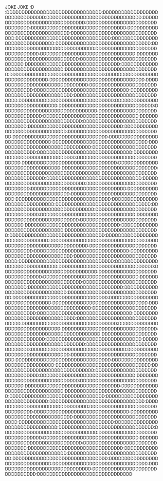 


JOKE JOKE :D
:DDDDDDDDDDDDDDDDDDDDDDDDDDDDDDD:DDDDDDDDDDDDDDDDDDDDDDDDDDDDDDD:DDDDDDDDDDDDDDDDDDDDDDDDDDDDDDD:DDDDDDDDDDDDDDDDDDDDDDDDDDDDDDD:DDDDDDDDDDDDDDDDDDDDDDDDDDDDDDD:DDDDDDDDDDDDDDDDDDDDDDDDDDDDDDD:DDDDDDDDDDDDDDDDDDDDDDDDDDDDDDD:DDDDDDDDDDDDDDDDDDDDDDDDDDDDDDD:DDDDDDDDDDDDDDDDDDDDDDDDDDDDDDD:DDDDDDDDDDDDDDDDDDDDDDDDDDDDDDD:DDDDDDDDDDDDDDDDDDDDDDDDDDDDDDD:DDDDDDDDDDDDDDDDDDDDDDDDDDDDDDD:DDDDDDDDDDDDDDDDDDDDDDDDDDDDDDD:DDDDDDDDDDDDDDDDDDDDDDDDDDDDDDD:DDDDDDDDDDDDDDDDDDDDDDDDDDDDDDD:DDDDDDDDDDDDDDDDDDDDDDDDDDDDDDD:DDDDDDDDDDDDDDDDDDDDDDDDDDDDDDD:DDDDDDDDDDDDDDDDDDDDDDDDDDDDDDD:DDDDDDDDDDDDDDDDDDDDDDDDDDDDDDD:DDDDDDDDDDDDDDDDDDDDDDDDDDDDDDD:DDDDDDDDDDDDDDDDDDDDDDDDDDDDDDD:DDDDDDDDDDDDDDDDDDDDDDDDDDDDDDD:DDDDDDDDDDDDDDDDDDDDDDDDDDDDDDD:DDDDDDDDDDDDDDDDDDDDDDDDDDDDDDD:DDDDDDDDDDDDDDDDDDDDDDDDDDDDDDD:DDDDDDDDDDDDDDDDDDDDDDDDDDDDDDD:DDDDDDDDDDDDDDDDDDDDDDDDDDDDDDD:DDDDDDDDDDDDDDDDDDDDDDDDDDDDDDD:DDDDDDDDDDDDDDDDDDDDDDDDDDDDDDD:DDDDDDDDDDDDDDDDDDDDDDDDDDDDDDD:DDDDDDDDDDDDDDDDDDDDDDDDDDDDDDD:DDDDDDDDDDDDDDDDDDDDDDDDDDDDDDD:DDDDDDDDDDDDDDDDDDDDDDDDDDDDDDD:DDDDDDDDDDDDDDDDDDDDDDDDDDDDDDD:DDDDDDDDDDDDDDDDDDDDDDDDDDDDDDD:DDDDDDDDDDDDDDDDDDDDDDDDDDDDDDD:DDDDDDDDDDDDDDDDDDDDDDDDDDDDDDD:DDDDDDDDDDDDDDDDDDDDDDDDDDDDDDD:DDDDDDDDDDDDDDDDDDDDDDDDDDDDDDD:DDDDDDDDDDDDDDDDDDDDDDDDDDDDDDD:DDDDDDDDDDDDDDDDDDDDDDDDDDDDDDD:DDDDDDDDDDDDDDDDDDDDDDDDDDDDDDD:DDDDDDDDDDDDDDDDDDDDDDDDDDDDDDD:DDDDDDDDDDDDDDDDDDDDDDDDDDDDDDD:DDDDDDDDDDDDDDDDDDDDDDDDDDDDDDD:DDDDDDDDDDDDDDDDDDDDDDDDDDDDDDD:DDDDDDDDDDDDDDDDDDDDDDDDDDDDDDD:DDDDDDDDDDDDDDDDDDDDDDDDDDDDDDD:DDDDDDDDDDDDDDDDDDDDDDDDDDDDDDD:DDDDDDDDDDDDDDDDDDDDDDDDDDDDDDD:DDDDDDDDDDDDDDDDDDDDDDDDDDDDDDD:DDDDDDDDDDDDDDDDDDDDDDDDDDDDDDD:DDDDDDDDDDDDDDDDDDDDDDDDDDDDDDD:DDDDDDDDDDDDDDDDDDDDDDDDDDDDDDD:DDDDDDDDDDDDDDDDDDDDDDDDDDDDDDD:DDDDDDDDDDDDDDDDDDDDDDDDDDDDDDD:DDDDDDDDDDDDDDDDDDDDDDDDDDDDDDD:DDDDDDDDDDDDDDDDDDDDDDDDDDDDDDD:DDDDDDDDDDDDDDDDDDDDDDDDDDDDDDD:DDDDDDDDDDDDDDDDDDDDDDDDDDDDDDD:DDDDDDDDDDDDDDDDDDDDDDDDDDDDDDD:DDDDDDDDDDDDDDDDDDDDDDDDDDDDDDD:DDDDDDDDDDDDDDDDDDDDDDDDDDDDDDD:DDDDDDDDDDDDDDDDDDDDDDDDDDDDDDD:DDDDDDDDDDDDDDDDDDDDDDDDDDDDDDD:DDDDDDDDDDDDDDDDDDDDDDDDDDDDDDD:DDDDDDDDDDDDDDDDDDDDDDDDDDDDDDD:DDDDDDDDDDDDDDDDDDDDDDDDDDDDDDD:DDDDDDDDDDDDDDDDDDDDDDDDDDDDDDD:DDDDDDDDDDDDDDDDDDDDDDDDDDDDDDD:DDDDDDDDDDDDDDDDDDDDDDDDDDDDDDD:DDDDDDDDDDDDDDDDDDDDDDDDDDDDDDD:DDDDDDDDDDDDDDDDDDDDDDDDDDDDDDD:DDDDDDDDDDDDDDDDDDDDDDDDDDDDDDD:DDDDDDDDDDDDDDDDDDDDDDDDDDDDDDD:DDDDDDDDDDDDDDDDDDDDDDDDDDDDDDD:DDDDDDDDDDDDDDDDDDDDDDDDDDDDDDD:DDDDDDDDDDDDDDDDDDDDDDDDDDDDDDD:DDDDDDDDDDDDDDDDDDDDDDDDDDDDDDD:DDDDDDDDDDDDDDDDDDDDDDDDDDDDDDD:DDDDDDDDDDDDDDDDDDDDDDDDDDDDDDD:DDDDDDDDDDDDDDDDDDDDDDDDDDDDDDD:DDDDDDDDDDDDDDDDDDDDDDDDDDDDDDD:DDDDDDDDDDDDDDDDDDDDDDDDDDDDDDD:DDDDDDDDDDDDDDDDDDDDDDDDDDDDDDD:DDDDDDDDDDDDDDDDDDDDDDDDDDDDDDD:DDDDDDDDDDDDDDDDDDDDDDDDDDDDDDD:DDDDDDDDDDDDDDDDDDDDDDDDDDDDDDD:DDDDDDDDDDDDDDDDDDDDDDDDDDDDDDD:DDDDDDDDDDDDDDDDDDDDDDDDDDDDDDD:DDDDDDDDDDDDDDDDDDDDDDDDDDDDDDD:DDDDDDDDDDDDDDDDDDDDDDDDDDDDDDD:DDDDDDDDDDDDDDDDDDDDDDDDDDDDDDD:DDDDDDDDDDDDDDDDDDDDDDDDDDDDDDD:DDDDDDDDDDDDDDDDDDDDDDDDDDDDDDD:DDDDDDDDDDDDDDDDDDDDDDDDDDDDDDD:DDDDDDDDDDDDDDDDDDDDDDDDDDDDDDD:DDDDDDDDDDDDDDDDDDDDDDDDDDDDDDD:DDDDDDDDDDDDDDDDDDDDDDDDDDDDDDD:DDDDDDDDDDDDDDDDDDDDDDDDDDDDDDD:DDDDDDDDDDDDDDDDDDDDDDDDDDDDDDD:DDDDDDDDDDDDDDDDDDDDDDDDDDDDDDD:DDDDDDDDDDDDDDDDDDDDDDDDDDDDDDD:DDDDDDDDDDDDDDDDDDDDDDDDDDDDDDD:DDDDDDDDDDDDDDDDDDDDDDDDDDDDDDD:DDDDDDDDDDDDDDDDDDDDDDDDDDDDDDD:DDDDDDDDDDDDDDDDDDDDDDDDDDDDDDD:DDDDDDDDDDDDDDDDDDDDDDDDDDDDDDD:DDDDDDDDDDDDDDDDDDDDDDDDDDDDDDD:DDDDDDDDDDDDDDDDDDDDDDDDDDDDDDD:DDDDDDDDDDDDDDDDDDDDDDDDDDDDDDD:DDDDDDDDDDDDDDDDDDDDDDDDDDDDDDD:DDDDDDDDDDDDDDDDDDDDDDDDDDDDDDD:DDDDDDDDDDDDDDDDDDDDDDDDDDDDDDD:DDDDDDDDDDDDDDDDDDDDDDDDDDDDDDD:DDDDDDDDDDDDDDDDDDDDDDDDDDDDDDD:DDDDDDDDDDDDDDDDDDDDDDDDDDDDDDD:DDDDDDDDDDDDDDDDDDDDDDDDDDDDDDD:DDDDDDDDDDDDDDDDDDDDDDDDDDDDDDD:DDDDDDDDDDDDDDDDDDDDDDDDDDDDDDD:DDDDDDDDDDDDDDDDDDDDDDDDDDDDDDD:DDDDDDDDDDDDDDDDDDDDDDDDDDDDDDD:DDDDDDDDDDDDDDDDDDDDDDDDDDDDDDD:DDDDDDDDDDDDDDDDDDDDDDDDDDDDDDD:DDDDDDDDDDDDDDDDDDDDDDDDDDDDDDD:DDDDDDDDDDDDDDDDDDDDDDDDDDDDDDD:DDDDDDDDDDDDDDDDDDDDDDDDDDDDDDD:DDDDDDDDDDDDDDDDDDDDDDDDDDDDDDD:DDDDDDDDDDDDDDDDDDDDDDDDDDDDDDD:DDDDDDDDDDDDDDDDDDDDDDDDDDDDDDD:DDDDDDDDDDDDDDDDDDDDDDDDDDDDDDD:DDDDDDDDDDDDDDDDDDDDDDDDDDDDDDD:DDDDDDDDDDDDDDDDDDDDDDDDDDDDDDD:DDDDDDDDDDDDDDDDDDDDDDDDDDDDDDD:DDDDDDDDDDDDDDDDDDDDDDDDDDDDDDD:DDDDDDDDDDDDDDDDDDDDDDDDDDDDDDD:DDDDDDDDDDDDDDDDDDDDDDDDDDDDDDD:DDDDDDDDDDDDDDDDDDDDDDDDDDDDDDD:DDDDDDDDDDDDDDDDDDDDDDDDDDDDDDD:DDDDDDDDDDDDDDDDDDDDDDDDDDDDDDD:DDDDDDDDDDDDDDDDDDDDDDDDDDDDDDD:DDDDDDDDDDDDDDDDDDDDDDDDDDDDDDD
